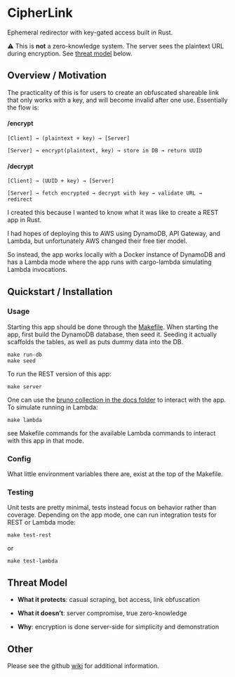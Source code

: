 # CipherLink
Ephemeral redirector with key-gated access built in Rust.

⚠️ This is **not** a zero-knowledge system. The server sees the plaintext URL during encryption. See [threat model](https://github.com/travis-james/CipherLink/blob/main/README.md#threat-model) below.

## Overview / Motivation
The practicality of this is for users to create an obfuscated shareable link that only works with a key, and will become invalid after one use.
Essentially the flow is:
#### /encrypt
```
[Client] → (plaintext + key) → [Server]

[Server] → encrypt(plaintext, key) → store in DB → return UUID
```

#### /decrypt
```
[Client] → (UUID + key) → [Server]

[Server] → fetch encrypted → decrypt with key → validate URL → redirect
```


I created this because I wanted to know what it was like to create a REST app in Rust.

I had hopes of deploying this to AWS using DynamoDB, API Gateway, and Lambda, but unfortunately AWS changed their free tier model.

So instead, the app works locally with a Docker instance of DynamoDB and has a Lambda mode where the app runs with cargo-lambda simulating Lambda invocations.

## Quickstart / Installation
### Usage
Starting this app should be done through the [Makefile](https://github.com/travis-james/CipherLink/blob/main/Makefile). When starting the app, first build the DynamoDB database, then seed it. Seeding it actually scaffolds the tables, as well as puts dummy data into the DB.
```
make run-db
make seed
```
To run the REST version of this app:
```
make server
```
One can use the [bruno collection in the docs folder](https://github.com/travis-james/CipherLink/tree/main/docs/cipherlink) to interact with the app.
To simulate running in Lambda:
```
make lambda
```
see Makefile commands for the available Lambda commands to interact with this app in that mode.
### Config
What little environment variables there are, exist at the top of the Makefile.
### Testing 
Unit tests are pretty minimal, tests instead focus on behavior rather than coverage. Depending on the app mode, one can run integration tests for REST or Lambda mode:
```
make test-rest
```
or
```
make test-lambda
```

## Threat Model
* **What it protects**: casual scraping, bot access, link obfuscation

* **What it doesn’t**: server compromise, true zero-knowledge

* **Why**: encryption is done server-side for simplicity and demonstration

## Other
Please see the github [wiki](https://github.com/travis-james/CipherLink/wiki) for additional information.
